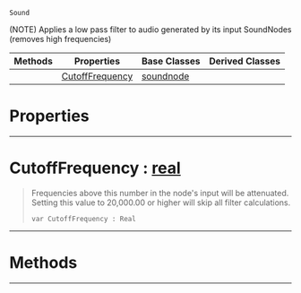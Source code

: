  `Sound`

(NOTE) Applies a low pass filter to audio generated by its input SoundNodes (removes high frequencies)

|Methods|Properties|Base Classes|Derived Classes|
|---|---|---|---|
| |[ CutoffFrequency](https://github.com/zeroengineteam/ZeroDocs/blob/master/code_reference/class_reference/lowpassnode.markdown#cutofffrequency-zero-eng)|[soundnode](https://github.com/zeroengineteam/ZeroDocs/blob/master/code_reference/class_reference/soundnode.markdown)| |


 #  Properties


---  
 #  CutoffFrequency : [real](https://github.com/zeroengineteam/ZeroDocs/blob/master/code_reference/nada_base_types/real.markdown)

> Frequencies above this number in the node's input will be attenuated. Setting this value to 20,000.00 or higher will skip all filter calculations.
> ``` lang=cpp, name=Nada
> var CutoffFrequency : Real


---  
 #  Methods


---  
 

 